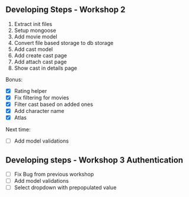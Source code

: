 ## Developing Steps - Workshop 2

1. Extract init files
2. Setup mongoose
3. Add movie model
4. Convert file based storage to db storage
5. Add cast model
6. Add create cast page
7. Add attach cast page
8. Show cast in details page

Bonus:
- [X] Rating helper
- [X] Fix filtering for movies
- [X] Filter cast based on added ones
- [X] Add character name
- [X] Atlas

Next time:
- [ ] Add model validations

## Developing steps - Workshop 3 Authentication
- [ ] Fix Bug from previous workshop
- [ ] Add model validations
- [ ] Select dropdown with prepopulated value